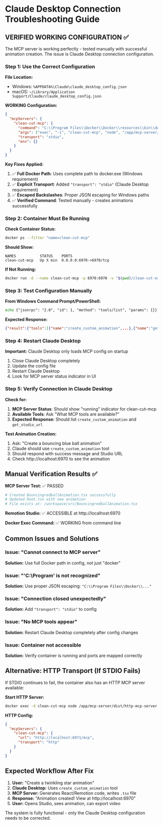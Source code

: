 # Claude Desktop Connection Troubleshooting Guide

## VERIFIED WORKING CONFIGURATION ✅

The MCP server is working perfectly - tested manually with successful animation creation. The issue is Claude Desktop connection configuration.

### Step 1: Use the Correct Configuration

**File Location:**
- Windows: `%APPDATA%\Claude\claude_desktop_config.json`
- macOS: `~/Library/Application Support/Claude/claude_desktop_config.json`

**WORKING Configuration:**
```json
{
  "mcpServers": {
    "clean-cut-mcp": {
      "command": "C:\\Program Files\\Docker\\Docker\\resources\\bin\\docker.exe",
      "args": ["exec", "-i", "clean-cut-mcp", "node", "/app/mcp-server/dist/clean-stdio-server.js"],
      "transport": "stdio",
      "env": {}
    }
  }
}
```

**Key Fixes Applied:**
1. ✅ **Full Docker Path**: Uses complete path to docker.exe (Windows requirement)
2. ✅ **Explicit Transport**: Added `"transport": "stdio"` (Claude Desktop requirement)
3. ✅ **Escaped Backslashes**: Proper JSON escaping for Windows paths
4. ✅ **Verified Command**: Tested manually - creates animations successfully

### Step 2: Container Must Be Running

**Check Container Status:**
```bash
docker ps --filter "name=clean-cut-mcp"
```

**Should Show:**
```
NAMES           STATUS    PORTS
clean-cut-mcp   Up X min  0.0.0.0:6970->6970/tcp
```

**If Not Running:**
```bash
docker run -d --name clean-cut-mcp -p 6970:6970 -v "$(pwd)/clean-cut-exports:/workspace/out" clean-cut-mcp
```

### Step 3: Test Configuration Manually

**From Windows Command Prompt/PowerShell:**
```cmd
echo {"jsonrpc": "2.0", "id": 1, "method": "tools/list", "params": {}} | "C:\Program Files\Docker\Docker\resources\bin\docker.exe" exec -i clean-cut-mcp node /app/mcp-server/dist/clean-stdio-server.js
```

**Expected Response:**
```json
{"result":{"tools":[{"name":"create_custom_animation",...},{"name":"get_studio_url",...}]},"jsonrpc":"2.0","id":1}
```

### Step 4: Restart Claude Desktop

**Important:** Claude Desktop only loads MCP config on startup
1. Close Claude Desktop completely
2. Update the config file
3. Restart Claude Desktop
4. Look for MCP server status indicator in UI

### Step 5: Verify Connection in Claude Desktop

**Check for:**
1. **MCP Server Status**: Should show "running" indicator for clean-cut-mcp
2. **Available Tools**: Ask "What MCP tools are available?"
3. **Expected Response**: Should list `create_custom_animation` and `get_studio_url`

**Test Animation Creation:**
1. Ask: "Create a bouncing blue ball animation"
2. Claude should use `create_custom_animation` tool
3. Should respond with success message and Studio URL
4. Check http://localhost:6970 to see the animation

## Manual Verification Results ✅

**MCP Server Test:** ✅ PASSED
```bash
# Created BouncingredballAnimation.tsx successfully
# Updated Root.tsx with new animation
# File exists at: /workspace/src/BouncingredballAnimation.tsx
```

**Remotion Studio:** ✅ ACCESSIBLE at http://localhost:6970

**Docker Exec Command:** ✅ WORKING from command line

## Common Issues and Solutions

### Issue: "Cannot connect to MCP server"
**Solution:** Use full Docker path in config, not just "docker"

### Issue: "'C:\Program' is not recognized"
**Solution:** Use proper JSON escaping: `"C:\\Program Files\\Docker\\..."`

### Issue: "Connection closed unexpectedly"
**Solution:** Add `"transport": "stdio"` to config

### Issue: "No MCP tools appear"
**Solution:** Restart Claude Desktop completely after config changes

### Issue: Container not accessible
**Solution:** Verify container is running and ports are mapped correctly

## Alternative: HTTP Transport (If STDIO Fails)

If STDIO continues to fail, the container also has an HTTP MCP server available:

**Start HTTP Server:**
```bash
docker exec -d clean-cut-mcp node /app/mcp-server/dist/http-mcp-server.js
```

**HTTP Config:**
```json
{
  "mcpServers": {
    "clean-cut-mcp": {
      "url": "http://localhost:6971/mcp",
      "transport": "http"
    }
  }
}
```

## Expected Workflow After Fix

1. **User:** "Create a twinkling star animation"
2. **Claude Desktop:** Uses `create_custom_animation` tool
3. **MCP Server:** Generates React/Remotion code, writes `.tsx` file
4. **Response:** "Animation created! View at http://localhost:6970"
5. **User:** Opens Studio, sees animation, can export video

The system is fully functional - only the Claude Desktop configuration needs to be corrected.
